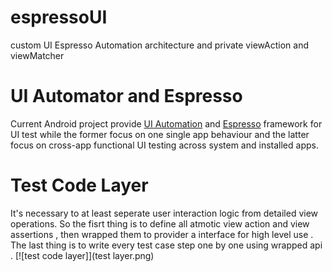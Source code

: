 # espressoUI
custom UI Espresso Automation architecture and private viewAction and viewMatcher 
# UI Automator and Espresso
Current Android project provide [UI Automation][] and [Espresso][] framework for UI test 
while the former focus on one single app behaviour and 
the latter focus on cross-app functional UI testing across system and installed apps.

[UI Automation]: https://developer.android.com/training/testing/ui-automator.html
[Espresso]: https://developer.android.com/training/testing/espresso/index.html

# Test Code Layer
It's necessary to at least seperate user interaction logic from detailed view operations. 
So the fisrt thing is to define all atmotic view action and view assertions , 
then wrapped them to provider a interface for high level use . 
The last thing is to write every test case step one by one using wrapped api . 
[![test code layer]](test layer.png)
